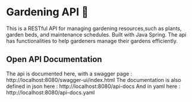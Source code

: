 # Gardening API 🌱


This is a RESTful API for managing gardening resources,such as plants, garden beds, and maintenance schedules.
Built with Java Spring. The api has functionalities to help gardeners manage their gardens efficiently.

## Open API Documentation

The api is documented here, with a swagger page : http://localhost:8080/swagger-ui/index.html
The documentation is also defined in json here : http://localhost:8080/api-docs
And in yaml here : http://localhost:8080/api-docs.yaml